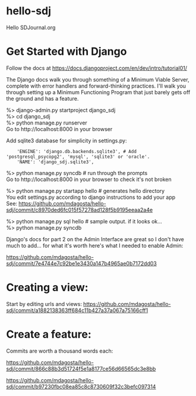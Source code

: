 hello-sdj
=========

Hello SDJournal.org


Get Started with Django
=======================

Follow the docs at https://docs.djangoproject.com/en/dev/intro/tutorial01/

The Django docs walk you through something of a Minimum Viable Server, complete with error handlers and forward-thinking practices. I'll walk you through setting up a Minimum Functioning Program that just barely gets off the ground and has a feature.

%> django-admin.py startproject django_sdj  
%> cd django_sdj  
%> python manage.py runserver  
Go to http://localhost:8000 in your browser


Add sqlite3 database for simplicity in settings.py:

        'ENGINE': 'django.db.backends.sqlite3', # Add 'postgresql_psycopg2', 'mysql', 'sqlite3' or 'oracle'.
        'NAME': 'django_sdj.sqlite3',

%> python manage.py syncdb      # run through the prompts  
Go to http://localhost:8000 in your browser to check it's not broken


%> python manage.py startapp hello    # generates hello directory  
You edit settings.py according to django instructions to add your app  
See: https://github.com/mdagosta/hello-sdj/commit/c8970ded6fc015f57278ad128f5b9195eeaa2a4e

%> python manage.py sql hello  # sample output. if it looks ok...  
%> python manage.py syncdb

Django's docs for part 2 on the Admin Interface are great so I don't have much to add... for what it's worth here's what I needed to enable Admin:

https://github.com/mdagosta/hello-sdj/commit/7e4744e7c92be1e3430a147b4965ae0b7172dd03


Creating a view:
================

Start by editing urls and views: https://github.com/mdagosta/hello-sdj/commit/a1882138363ff684c11b427a37a067a75166cff1


Create a feature:
=================

Commits are worth a thousand words each:

https://github.com/mdagosta/hello-sdj/commit/866c88b3d51724f5e1a8177ce56d66565dc3e8bb

https://github.com/mdagosta/hello-sdj/commit/b97230fbc08ea85c8c8730609f32c3befc097314
